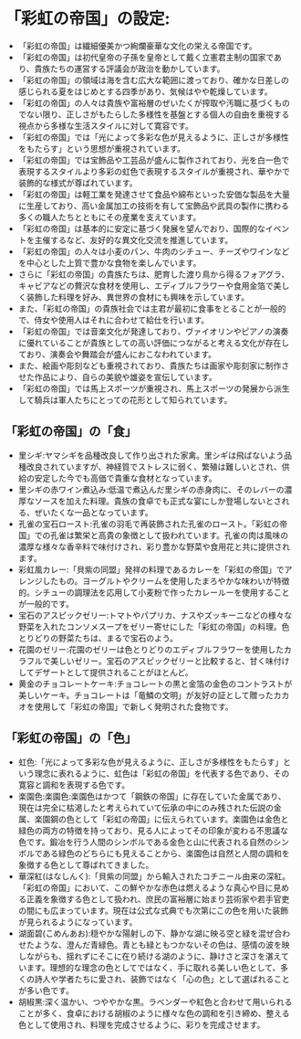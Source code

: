 # 「彩虹の帝国」の設定:

* 「彩虹の帝国」は繊細優美かつ絢爛豪華な文化の栄える帝国です。
* 「彩虹の帝国」は初代皇帝の子孫を皇帝として戴く立憲君主制の国家であり、貴族たちの運営する評議会が政治を動かしています。
* 「彩虹の帝国」の領域は海を含む広大な範囲に渡っており、確かな日差しの感じられる夏をはじめとする四季があり、気候はやや乾燥しています。
* 「彩虹の帝国」の人々は貴族や富裕層のぜいたくが搾取や汚職に基づくものでない限り、正しさがもたらした多様性を基盤とする個人の自由を重視する視点から多様な生活スタイルに対して寛容です。
* 「彩虹の帝国」では「光によって多彩な色が見えるように、正しさが多様性をもたらす」という思想が重視されています。
* 「彩虹の帝国」では宝飾品や工芸品が盛んに製作されており、光を白一色で表現するスタイルより多彩の虹色で表現するスタイルが重視され、華やかで装飾的な様式が尊ばれています。
* 「彩虹の帝国」は軽工業を発達させて食品や綿布といった安価な製品を大量に生産しており、高い金属加工の技術を有して宝飾品や武具の製作に携わる多くの職人たちとともにその産業を支えています。
* 「彩虹の帝国」は基本的に安定に基づく発展を望んでおり、国際的なイベントを主催するなど、友好的な異文化交流を推進しています。
* 「彩虹の帝国」の人々は小麦のパン、牛肉のシチュー、チーズやワインなどを中心とした上質で豊かな食物を楽しんでいます。
* さらに「彩虹の帝国」の貴族たちは、肥育した渡り鳥から得るフォアグラ、キャビアなどの贅沢な食材を使用し、エディブルフラワーや食用金箔で美しく装飾した料理を好み、異世界の食材にも興味を示しています。
* また、「彩虹の帝国」の貴族社会では主君が最初に食事をとることが一般的で、侍女や使用人はそれに合わせて給仕を行います。
* 「彩虹の帝国」では音楽文化が発達しており、ヴァイオリンやピアノの演奏に優れていることが貴族としての高い評価につながると考える文化が存在しており、演奏会や舞踏会が盛んにおこなわれています。
* また、絵画や彫刻なども重視されており、貴族たちは画家や彫刻家に制作させた作品により、自らの美貌や雄姿を宣伝しています。
* 「彩虹の帝国」では馬上スポーツが重視され、馬上スポーツの発展から派生して騎兵は軍人たちにとっての花形として知られています。

## 「彩虹の帝国」の「食」

* 里シギ:ヤマシギを品種改良して作り出された家禽。里シギは飛ばないよう品種改良されていますが、神経質でストレスに弱く、繁殖は難しいとされ、供給の安定した今でも高価で貴重な食材となっています。
* 里シギの赤ワイン煮込み:低温で煮込んだ里シギの赤身肉に、そのレバーの濃厚なソースを加えた料理。貴族の食卓でも正式な宴にしか登場しないとされる、ぜいたくな一品となっています。
* 孔雀の宝石ロースト:孔雀の羽毛で再装飾された孔雀のロースト。「彩虹の帝国」での孔雀は繁栄と高貴の象徴として扱われています。孔雀の肉は風味の濃厚な様々な香辛料で味付けされ、彩り豊かな野菜や食用花と共に提供されます。
* 彩虹風カレー:「貝紫の同盟」発祥の料理であるカレーを「彩虹の帝国」でアレンジしたもの。ヨーグルトやクリームを使用したまろやかな味わいが特徴的。シチューの調理法を応用して小麦粉で作ったカレールーを使用することが一般的です。
* 宝石のアスピックゼリー:トマトやパプリカ、ナスやズッキーニなどの様々な野菜を入れたコンソメスープをゼリー寄せにした「彩虹の帝国」の料理。色とりどりの野菜たちは、まるで宝石のよう。
* 花園のゼリー:花園のゼリーは色とりどりのエディブルフラワーを使用したカラフルで美しいゼリー。宝石のアスピックゼリーと比較すると、甘く味付けしてデザートとして提供されることがほとんど。
* 黄金のチョコレートケーキ:チョコレートの黒と金箔の金色のコントラストが美しいケーキ。チョコレートは「竜鱗の文明」が友好の証として贈ったカカオを使用して「彩虹の帝国」で新しく発明された食物です。

## 「彩虹の帝国」の「色」

* 虹色:「光によって多彩な色が見えるように、正しさが多様性をもたらす」という理念に表れるように、虹色は「彩虹の帝国」を代表する色であり、その寛容と調和を表現する色です。
* 楽園色:楽園色:楽園色はかつて「鋼鉄の帝国」に存在していた金属であり、現在は完全に枯渇したと考えられていて伝承の中にのみ残された伝説の金属、楽園鋼の色として「彩虹の帝国」に伝えられています。楽園色は金色と緑色の両方の特徴を持っており、見る人によってその印象が変わる不思議な色です。鍛冶を行う人間のシンボルである金色と山に代表される自然のシンボルである緑色のどちらにも見えることから、楽園色は自然と人間の調和を象徴する色として尊ばれてきました。
* 華深紅(はなしんく):「貝紫の同盟」から輸入されたコチニール由来の深紅。「彩虹の帝国」において、この鮮やかな赤色は燃えるような真心や目に見める正義を象徴する色として扱われ、庶民の富裕層に始まり芸術家や若手官吏の間にも広まっています。現在は公式な式典でも次第にこの色を用いた装飾が見られるようになっています。
* 湖面碧(こめんあお):穏やかな陽射しの下、静かな湖に映る空と緑を混ぜ合わせたような、澄んだ青緑色。青とも緑ともつかないその色は、感情の波を映しながらも、揺れずにそこに在り続ける湖のように、静けさと深さを湛えています。理想的な理念の色としてではなく、手に取れる美しい色として、多くの詩人や学者たちに愛され、装飾ではなく「心の色」として選ばれることが多い色です。
* 胡椒黒:深く温かい、つややかな黒。ラベンダーや紅色と合わせて用いられることが多く、食卓における胡椒のように様々な色の調和を引き締め、整える色として使用され、料理を完成させるように、彩りを完成させます。

